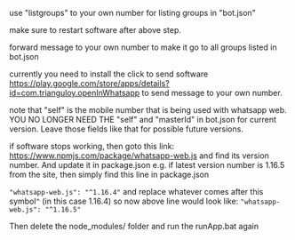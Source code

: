 use "listgroups" to your  own number for listing groups in "bot.json"

make sure to restart software after above step.

forward message to your own number to make it go to all groups listed in bot.json 

currently you need to install the click to send software https://play.google.com/store/apps/details?id=com.trianguloy.openInWhatsapp to send message to your own number.

note that "self" is the mobile number that is being used with whatsapp web. YOU NO LONGER NEED THE "self" and "masterId" in bot.json for current version. Leave those fields like that for possible future versions.

if software stops working, then goto this link: https://www.npmjs.com/package/whatsapp-web.js and find its version number. And update it in package.json
e.g. if latest version number is 1.16.5 from the site, then simply find this line in package.json


`"whatsapp-web.js": "^1.16.4"` and replace whatever comes after this symbol`^` (in this case 1.16.4)
so now above line would look like:
`"whatsapp-web.js": "^1.16.5"`

Then delete the node_modules/ folder and run the runApp.bat again
